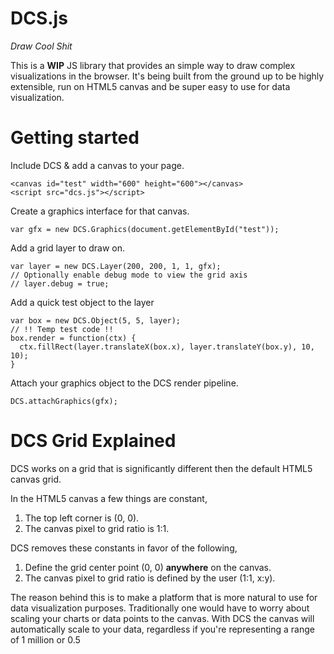 # DCS.js
*Draw Cool Shit*


This is a **WIP** JS library that provides an simple way to draw complex visualizations in the browser. It's being built from the ground up to be highly extensible, run on HTML5 canvas and be super easy to use for data visualization.

# Getting started

Include DCS & add a canvas to your page.
```
<canvas id="test" width="600" height="600"></canvas>
<script src="dcs.js"></script>
```

Create a graphics interface for that canvas.
```
var gfx = new DCS.Graphics(document.getElementById("test"));
```

Add a grid layer to draw on.
```
var layer = new DCS.Layer(200, 200, 1, 1, gfx);
// Optionally enable debug mode to view the grid axis
// layer.debug = true;
```

Add a quick test object to the layer
```
var box = new DCS.Object(5, 5, layer);
// !! Temp test code !!
box.render = function(ctx) {
  ctx.fillRect(layer.translateX(box.x), layer.translateY(box.y), 10, 10);
}
```

Attach your graphics object to the DCS render pipeline.
```
DCS.attachGraphics(gfx);
```

# DCS Grid Explained
DCS works on a grid that is significantly different then the default HTML5 canvas grid.

In the HTML5 canvas a few things are constant,

1. The top left corner is (0, 0).
2. The canvas pixel to grid ratio is 1:1.

DCS removes these constants in favor of the following,

1. Define the grid center point (0, 0) **anywhere** on the canvas.
2. The canvas pixel to grid ratio is defined by the user (1:1, x:y).

The reason behind this is to make a platform that is more natural to use for data visualization purposes. Traditionally one would have to worry about scaling your charts or data points to the canvas. With DCS the canvas will automatically scale to your data, regardless if you're representing a range of 1 million or 0.5
